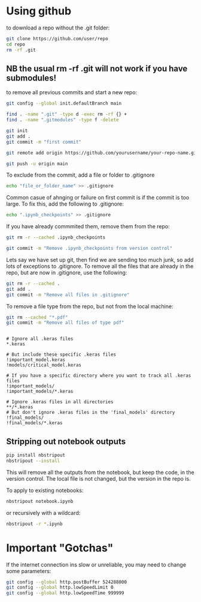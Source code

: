 # Using github

to download a repo without the .git folder:

```bash
git clone https://github.com/user/repo
cd repo
rm -rf .git
```

## NB the usual rm -rf .git will not work if you have submodules!

to remove all previous commits and start a new repo:

```bash
git config --global init.defaultBranch main

find . -name ".git" -type d -exec rm -rf {} + 
find . -name ".gitmodules" -type f -delete

git init
git add .
git commit -m "first commit"

git remote add origin https://github.com/yourusername/your-repo-name.git

git push -u origin main
```

To exclude from the commit, add a file or folder to .gitignore

```bash
echo "file_or_folder_name" >> .gitignore
```

Common casue of ahnging or failure on first commit is if the commit is too large. To fix this, add the following to .gitignore:

```bash 
echo ".ipynb_checkpoints" >> .gitignore
```

If you have already commmited them, remove them from the repo:

```bash
git rm -r --cached .ipynb_checkpoints

git commit -m "Remove .ipynb_checkpoints from version control"
```
Lets say we have set up git, then find we are sending too much junk, so add lots of exceptions to .gitignore. To remove all the files that are already in the repo, but are now in .gitignore, use the following:

```bash
git rm -r --cached .
git add .
git commit -m "Remove all files in .gitignore"
```

To remove a file type from the repo, but not from the local machine:

```bash
git rm --cached "*.pdf"
git commit -m "Remove all files of type pdf"
```

```gitignore

# Ignore all .keras files
*.keras

# But include these specific .keras files
!important_model.keras
!models/critical_model.keras

# If you have a specific directory where you want to track all .keras files
!important_models/
!important_models/*.keras

# Ignore .keras files in all directories
**/*.keras
# But don't ignore .keras files in the 'final_models' directory
!final_models/
!final_models/*.keras
```

## Stripping out notebook outputs

```bash
pip install nbstripout
nbstripout --install
```
This will remove all the outputs from the notebook, but keep the code, in the version control. The local file is not changed, but the version in the repo is.

To apply to existing notebooks:

```bash 
nbstripout notebook.ipynb
```
or recursively with a wildcard:

```bash
nbstripout -r *.ipynb
```

# Important "Gotchas"

If the internet connection ins slow or unreliable, you may need to change some parameters:

```bash
git config --global http.postBuffer 524288000
git config --global http.lowSpeedLimit 0
git config --global http.lowSpeedTime 999999
```
